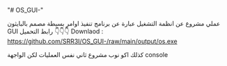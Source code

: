 "# OS_GUI-" 

عملي مشروع عن انظمة التشغيل عبارة عن برنامج تنفيذ اوامر بسيطة مصمم بالبايثون GUI
رابط التحميل 👇👇👇
Downlaod : https://github.com/SRR3I/OS_GUI-/raw/main/output/os.exe

كذلك اكو نوب مشروع ثاني نفس العمليات لكن الواجهة console 
